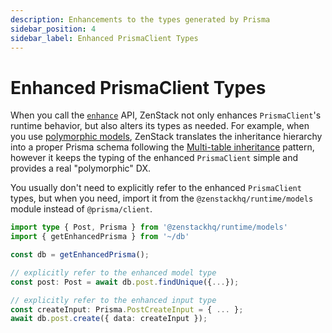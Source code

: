 ```yaml
---
description: Enhancements to the types generated by Prisma
sidebar_position: 4
sidebar_label: Enhanced PrismaClient Types
---
```


# Enhanced PrismaClient Types

When you call the [`enhance`](./runtime-api#enhance) API, ZenStack not only enhances `PrismaClient`'s runtime behavior, but also alters its types as needed. For example, when you use [polymorphic models](../guides/polymorphism), ZenStack translates the inheritance hierarchy into a proper Prisma schema following the [Multi-table inheritance](https://www.prisma.io/docs/orm/prisma-schema/data-model/table-inheritance#multi-table-inheritance-mti) pattern, however it keeps the typing of the enhanced `PrismaClient` simple and provides a real "polymorphic" DX.

You usually don't need to explicitly refer to the enhanced `PrismaClient` types, but when you need, import it from the `@zenstackhq/runtime/models` module instead of `@prisma/client`.

```ts
import type { Post, Prisma } from '@zenstackhq/runtime/models'
import { getEnhancedPrisma } from '~/db'

const db = getEnhancedPrisma();

// explicitly refer to the enhanced model type
const post: Post = await db.post.findUnique({...});

// explicitly refer to the enhanced input type
const createInput: Prisma.PostCreateInput = { ... };
await db.post.create({ data: createInput });
```
